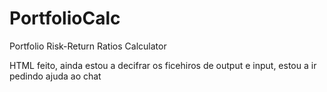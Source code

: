 # PortfolioCalc
Portfolio Risk-Return Ratios Calculator

HTML feito, ainda estou a decifrar os ficehiros de output e input, estou a ir pedindo ajuda ao chat

